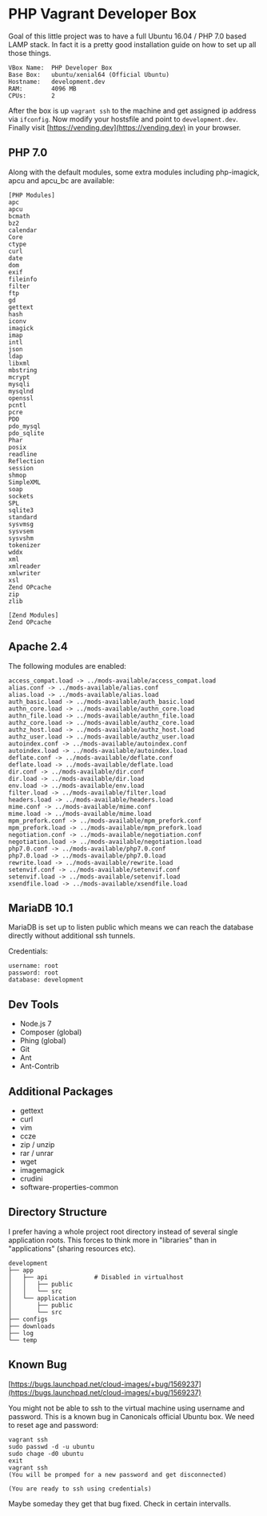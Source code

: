 # PHP Vagrant Developer Box

Goal of this little project was to have a full Ubuntu 16.04 / PHP 7.0 based LAMP stack. In fact it is a pretty good
installation guide on how to set up all those things.

    VBox Name:  PHP Developer Box
    Base Box:   ubuntu/xenial64 (Official Ubuntu)
    Hostname:   development.dev
    RAM:        4096 MB
    CPUs:       2

After the box is up `vagrant ssh` to the machine and get assigned ip address via `ifconfig`. Now modify your hostsfile
and point to `development.dev`. Finally visit [https://vending.dev](https://vending.dev) in your browser.

## PHP 7.0

Along with the default modules, some  extra modules including php-imagick, apcu and apcu_bc are available:

    [PHP Modules]
    apc
    apcu
    bcmath
    bz2
    calendar
    Core
    ctype
    curl
    date
    dom
    exif
    fileinfo
    filter
    ftp
    gd
    gettext
    hash
    iconv
    imagick
    imap
    intl
    json
    ldap
    libxml
    mbstring
    mcrypt
    mysqli
    mysqlnd
    openssl
    pcntl
    pcre
    PDO
    pdo_mysql
    pdo_sqlite
    Phar
    posix
    readline
    Reflection
    session
    shmop
    SimpleXML
    soap
    sockets
    SPL
    sqlite3
    standard
    sysvmsg
    sysvsem
    sysvshm
    tokenizer
    wddx
    xml
    xmlreader
    xmlwriter
    xsl
    Zend OPcache
    zip
    zlib
    
    [Zend Modules]
    Zend OPcache

## Apache 2.4

The following modules are enabled:

    access_compat.load -> ../mods-available/access_compat.load
    alias.conf -> ../mods-available/alias.conf
    alias.load -> ../mods-available/alias.load
    auth_basic.load -> ../mods-available/auth_basic.load
    authn_core.load -> ../mods-available/authn_core.load
    authn_file.load -> ../mods-available/authn_file.load
    authz_core.load -> ../mods-available/authz_core.load
    authz_host.load -> ../mods-available/authz_host.load
    authz_user.load -> ../mods-available/authz_user.load
    autoindex.conf -> ../mods-available/autoindex.conf
    autoindex.load -> ../mods-available/autoindex.load
    deflate.conf -> ../mods-available/deflate.conf
    deflate.load -> ../mods-available/deflate.load
    dir.conf -> ../mods-available/dir.conf
    dir.load -> ../mods-available/dir.load
    env.load -> ../mods-available/env.load
    filter.load -> ../mods-available/filter.load
    headers.load -> ../mods-available/headers.load
    mime.conf -> ../mods-available/mime.conf
    mime.load -> ../mods-available/mime.load
    mpm_prefork.conf -> ../mods-available/mpm_prefork.conf
    mpm_prefork.load -> ../mods-available/mpm_prefork.load
    negotiation.conf -> ../mods-available/negotiation.conf
    negotiation.load -> ../mods-available/negotiation.load
    php7.0.conf -> ../mods-available/php7.0.conf
    php7.0.load -> ../mods-available/php7.0.load
    rewrite.load -> ../mods-available/rewrite.load
    setenvif.conf -> ../mods-available/setenvif.conf
    setenvif.load -> ../mods-available/setenvif.load
    xsendfile.load -> ../mods-available/xsendfile.load

## MariaDB 10.1

MariaDB is set up to listen public which means we can reach the database directly without additional ssh tunnels.

Credentials:

    username: root
    password: root
    database: development

## Dev Tools

 + Node.js 7
 + Composer (global)
 + Phing (global)
 + Git
 + Ant
 + Ant-Contrib
 
## Additional Packages

 + gettext
 + curl
 + vim
 + ccze
 + zip / unzip
 + rar / unrar
 + wget
 + imagemagick
 + crudini
 + software-properties-common

## Directory Structure

I prefer having a whole project root directory instead of several single application roots. This forces to think more in
"libraries" than in "applications" (sharing resources etc).

    development
    ├── app
    │   ├── api             # Disabled in virtualhost
    │   │   ├── public
    │   │   └── src
    │   └── application
    │       ├── public
    │       └── src
    ├── configs
    ├── downloads
    ├── log
    └── temp

## Known Bug

[https://bugs.launchpad.net/cloud-images/+bug/1569237](https://bugs.launchpad.net/cloud-images/+bug/1569237)

You might not be able to ssh to the virtual machine using username and password. This is a known bug in Canonicals
official Ubuntu box. We need to reset age and password:

    vagrant ssh
    sudo passwd -d -u ubuntu
    sudo chage -d0 ubuntu
    exit
    vagrant ssh
    (You will be promped for a new password and get disconnected)
    
    (You are ready to ssh using credentials)

Maybe someday they get that bug fixed. Check in certain intervalls.